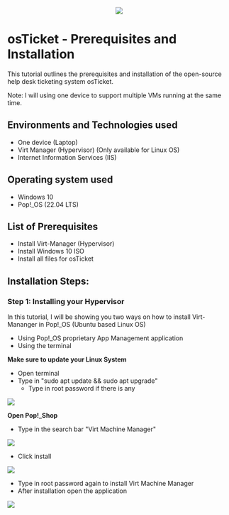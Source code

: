 <p align="center">
<img src="https://github.com/jrgomez21/osTicket-prereqs/assets/173424242/805a4a0f-2297-43da-889c-b4b551e7203b"
</p>

<h1> osTicket - Prerequisites and Installation </h1>

This tutorial outlines the prerequisites and installation of the open-source help desk ticketing system osTicket.

Note: I will using one device to support multiple VMs running at the same time.

<h2> Environments and Technologies used </h2>

- One device (Laptop)
- Virt Manager (Hypervisor) (Only available for Linux OS)
- Internet Information Services (IIS)

<h2> Operating system used </h2>

- Windows 10
- Pop!_OS (22.04 LTS)

<h2> List of Prerequisites </h2>

- Install Virt-Manager (Hypervisor)
- Install Windows 10 ISO
- Install all files for osTicket

<h2> Installation Steps: </h2>

<h3> Step 1: Installing your Hypervisor </h3>

In this tutorial, I will be showing you two ways on how to install Virt-Mananger in Pop!_OS (Ubuntu based Linux OS)

- Using Pop!_OS proprietary App Management application
- Using the terminal
   
<b> Make sure to update your Linux System </b>
   - Open terminal
   - Type in "sudo apt update && sudo apt upgrade"
      - Type in root password if there is any
<p>
   <img src="https://github.com/jrgomez21/osTicket-prereqs/assets/173424242/8cbc3750-3fce-4981-830a-715ed6f0feb5"
</p>

<b> Open Pop!_Shop </b>
   - Type in the search bar "Virt Machine Manager"
<p>
   <img src="https://github.com/jrgomez21/osTicket-prereqs/assets/173424242/6ec318ee-d0a4-4b7f-add7-9a37f17aefdc"
</p>

   - Click install
<p> 
   <img src="https://github.com/jrgomez21/osTicket-prereqs/assets/173424242/8f0f1eab-641f-473d-957a-74624f023ef1"
</p>
   
- Type in root password again to install Virt Machine Manager
- After installation open the application

<p> 
   <img src="https://github.com/jrgomez21/osTicket-prereqs/assets/173424242/8ad5978a-711e-4007-813b-0e155fd616d8"
</p>
